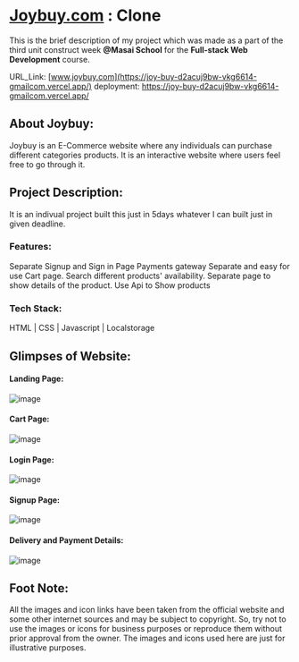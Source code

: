 # [Joybuy.com](https://Joybuy.com/) : Clone

This is the brief description of my project which was made as a part of the third unit 
construct week **@Masai School** for the **Full-stack Web Development** course.

URL_Link: [www.joybuy.com](https://joy-buy-d2acuj9bw-vkg6614-gmailcom.vercel.app/)
deployment: https://joy-buy-d2acuj9bw-vkg6614-gmailcom.vercel.app/

## About Joybuy:
Joybuy is an E-Commerce website where any individuals can purchase different categories products.
It is an interactive website where users feel free to go through it.

## Project Description:
It is an indivual project built this just in 5days whatever I can built just in given deadline.

### Features:
Separate Signup and Sign in Page
Payments gateway 
Separate and easy for use Cart page.
Search different products' availability.
Separate page to show details of the product.
Use Api to Show products
### Tech Stack: 
HTML | CSS | Javascript | Localstorage

## Glimpses of Website:

#### Landing Page:
![image](https://user-images.githubusercontent.com/76447682/148641350-d013cd53-a793-4a30-874f-500b69464e06.png)

#### Cart Page:
![image](https://user-images.githubusercontent.com/76447682/148641084-efd88603-4263-4983-9104-5bc07c74bd74.png)

#### Login Page:
![image](https://user-images.githubusercontent.com/76447682/148641151-a57d1f39-4c24-4d9a-be27-6eb51cedb423.png)

#### Signup Page:
![image](https://user-images.githubusercontent.com/76447682/148641178-00b84458-b5b7-4128-bbb8-facd007c3319.png)

#### Delivery and Payment Details:
![image](https://user-images.githubusercontent.com/76447682/148641211-4f6d91e0-fa99-4594-ac8f-fca65c73e3ef.png)

## Foot Note: 
All the images and icon links have been taken from the official website and some other 
internet sources and may be subject to copyright. So, try not to use the images or icons
for business purposes or reproduce them without prior approval from the owner. 
The images and icons used here are just for illustrative purposes.



